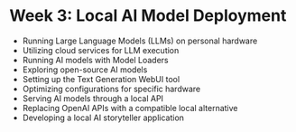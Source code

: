 # Week 3: Local AI Model Deployment

- Running Large Language Models (LLMs) on personal hardware
- Utilizing cloud services for LLM execution
- Running AI models with Model Loaders
- Exploring open-source AI models
- Setting up the Text Generation WebUI tool
- Optimizing configurations for specific hardware
- Serving AI models through a local API
- Replacing OpenAI APIs with a compatible local alternative
- Developing a local AI storyteller application
